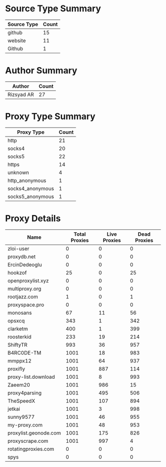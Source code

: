 # Source Type Summary

| Source Type | Count |
|-------------|-------|
| github | 15 |
| website | 11 |
| Github | 1 |


# Author Summary

| Author | Count |
|--------|-------|
| Rizsyad AR | 27 |


# Proxy Type Summary

| Proxy Type | Count |
|------------|-------|
| http | 21 |
| socks4 | 20 |
| socks5 | 22 |
| https | 14 |
| unknown | 4 |
| http_anonymous | 1 |
| socks4_anonymous | 1 |
| socks5_anonymous | 1 |


# Proxy Details

| Name | Total Proxies | Live Proxies | Dead Proxies |
|------|---------------|--------------|---------------|
| zloi-user | 0 | 0 | 0 |
| proxydb.net | 0 | 0 | 0 |
| ErcinDedeoglu | 0 | 0 | 0 |
| hookzof | 25 | 0 | 25 |
| openproxylist.xyz | 0 | 0 | 0 |
| multiproxy.org | 0 | 0 | 0 |
| rootjazz.com | 1 | 0 | 1 |
| proxyspace.pro | 0 | 0 | 0 |
| monosans | 67 | 11 | 56 |
| opsxcq | 343 | 1 | 342 |
| clarketm | 400 | 1 | 399 |
| roosterkid | 233 | 19 | 214 |
| ShiftyTR | 993 | 36 | 957 |
| B4RC0DE-TM | 1001 | 18 | 983 |
| mmppx12 | 1001 | 64 | 937 |
| proxifly | 1001 | 887 | 114 |
| proxy-list.download | 1001 | 8 | 993 |
| Zaeem20 | 1001 | 986 | 15 |
| proxy4parsing | 1001 | 495 | 506 |
| TheSpeedX | 1001 | 107 | 894 |
| jetkai | 1001 | 3 | 998 |
| sunny9577 | 1001 | 46 | 955 |
| my-proxy.com | 1001 | 48 | 953 |
| proxylist.geonode.com | 1001 | 175 | 826 |
| proxyscrape.com | 1001 | 997 | 4 |
| rotatingproxies.com | 0 | 0 | 0 |
| spys | 0 | 0 | 0 |
